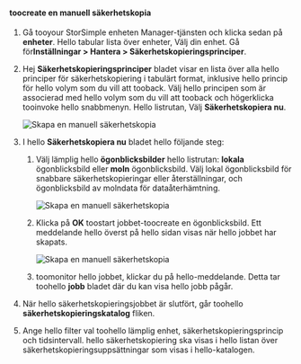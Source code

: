 
<!--author=alkohli last changed: 01/20/2017-->

#### <a name="toocreate-a-manual-backup"></a>toocreate en manuell säkerhetskopia

1. Gå tooyour StorSimple enheten Manager-tjänsten och klicka sedan på **enheter**. Hello tabular lista över enheter, Välj din enhet. Gå för**Inställningar > Hantera > Säkerhetskopieringsprinciper**.

2. Hej **Säkerhetskopieringsprinciper** bladet visar en lista över alla hello principer för säkerhetskopiering i tabulärt format, inklusive hello princip för hello volym som du vill att tooback. Välj hello principen som är associerad med hello volym som du vill att tooback och högerklicka tooinvoke hello snabbmenyn. Hello listrutan, Välj **Säkerhetskopiera nu**.

    ![Skapa en manuell säkerhetskopia](./media/storsimple-8000-create-manual-backup/createmanualbu1.png)

3. I hello **Säkerhetskopiera nu** bladet hello följande steg:

    1. Välj lämplig hello **ögonblicksbilder** hello listrutan: **lokala** ögonblicksbild eller **moln** ögonblicksbild. Välj lokal ögonblicksbild för snabbare säkerhetskopieringar eller återställningar, och ögonblicksbild av molndata för dataåterhämtning.

        ![Skapa en manuell säkerhetskopia](./media/storsimple-8000-create-manual-backup/createmanualbu2.png)

    2. Klicka på **OK** toostart jobbet-toocreate en ögonblicksbild. Ett meddelande hello överst på hello sidan visas när hello jobbet har skapats.

        ![Skapa en manuell säkerhetskopia](./media/storsimple-8000-create-manual-backup/createmanualbu4.png)

    3. toomonitor hello jobbet, klickar du på hello-meddelande. Detta tar toohello **jobb** bladet där du kan visa hello jobb pågår.


5. När hello säkerhetskopieringsjobbet är slutfört, går toohello **säkerhetskopieringskatalog** fliken.

6. Ange hello filter val toohello lämplig enhet, säkerhetskopieringsprincip och tidsintervall. hello säkerhetskopiering ska visas i hello listan över säkerhetskopieringsuppsättningar som visas i hello-katalogen.

